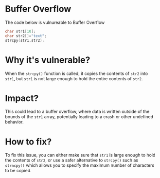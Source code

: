 # Buffer Overflow

The code below is vulnureable to Buffer Overflow

```c
char str1[10];
char str2[]="text";
strcpy(str1,str2);
```

# Why it's vulnerable?
When the ```strcpy()``` function is called, it copies the contents of ```str2``` into ```str1```, but ```str1``` is not large enough to hold the entire contents of ```str2```. 

# Impact?
This could lead to a buffer overflow, where data is written outside of the bounds of the ```str1``` array, potentially leading to a crash or other undefined behavior.

# How to fix?
To fix this issue, you can either make sure that ```str1``` is large enough to hold the contents of ```str2```, or use a safer alternative to ```strcpy()``` such as ```strncpy()``` which allows you to specify the maximum number of characters to be copied.
